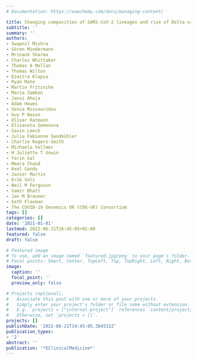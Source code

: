 ```yaml
---
# Documentation: https://wowchemy.com/docs/managing-content/

title: Changing composition of SARS-CoV-2 lineages and rise of Delta variant in England
subtitle: ''
summary: ''
authors:
- Swapnil Mishra
- Sören Mindermann
- Mrinank Sharma
- Charles Whittaker
- Thomas A Mellan
- Thomas Wilton
- Dimitra Klapsa
- Ryan Mate
- Martin Fritzsche
- Maria Zambon
- Janvi Ahuja
- Adam Howes
- Xenia Miscouridou
- Guy P Nason
- Oliver Ratmann
- Elizaveta Semenova
- Gavin Leech
- Julia Fabienne Sandkühler
- Charlie Rogers-Smith
- Michaela Vollmer
- H Juliette T Unwin
- Yarin Gal
- Meera Chand
- Axel Gandy
- Javier Martin
- Erik Volz
- Neil M Ferguson
- Samir Bhatt
- Jan M Brauner
- Seth Flaxman
- The COVID-19 Genomics UK (COG-UK) Consortium
tags: []
categories: []
date: '2021-01-01'
lastmod: 2022-06-21T16:45:05+02:00
featured: false
draft: false

# Featured image
# To use, add an image named `featured.jpg/png` to your page's folder.
# Focal points: Smart, Center, TopLeft, Top, TopRight, Left, Right, BottomLeft, Bottom, BottomRight.
image:
  caption: ''
  focal_point: ''
  preview_only: false

# Projects (optional).
#   Associate this post with one or more of your projects.
#   Simply enter your project's folder or file name without extension.
#   E.g. `projects = ["internal-project"]` references `content/project/deep-learning/index.md`.
#   Otherwise, set `projects = []`.
projects: []
publishDate: '2022-06-21T14:45:05.384532Z'
publication_types:
- '2'
abstract: ''
publication: '*EClinicalMedicine*'
---
```

